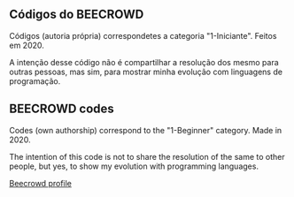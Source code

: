 ## Códigos do BEECROWD

<p>Códigos (autoria própria) correspondetes a categoria "1-Iniciante".
Feitos em 2020.</p>

<p>A intenção desse código não é compartilhar a resolução dos mesmo para outras pessoas,
mas sim, para mostrar minha evolução com linguagens de programação.</p>

## BEECROWD codes

<p>Codes (own authorship) correspond to the "1-Beginner" category.
Made in 2020.</p>

<p>
The intention of this code is not to share the resolution of the same to other people,
but yes, to show my evolution with programming languages.</p>

<a href="https://www.beecrowd.com.br/judge/pt/profile/565777">Beecrowd profile</a>
